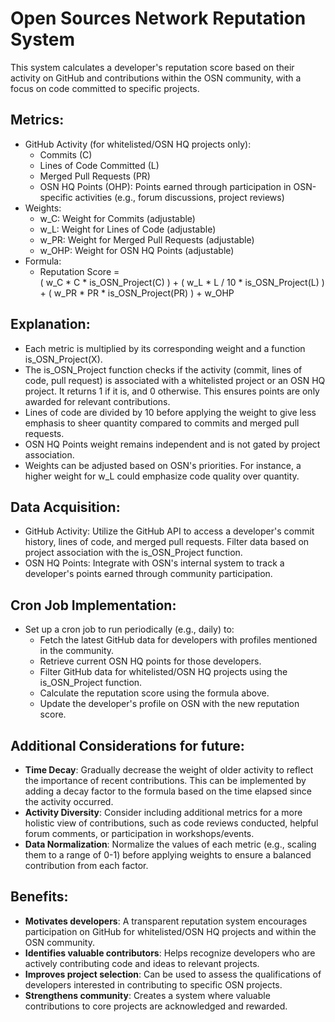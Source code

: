 # Open Sources Network Reputation System
This system calculates a developer's reputation score based on their activity on GitHub and contributions within the OSN community, with a focus on code committed to specific projects.  
  
## Metrics:  
 - GitHub Activity (for whitelisted/OSN HQ projects only):  
   - Commits (C)  
   - Lines of Code Committed (L)  
   - Merged Pull Requests (PR)  
   - OSN HQ Points (OHP): Points earned through participation in OSN-specific activities (e.g., forum discussions, project reviews)  
 - Weights:  
   - w_C: Weight for Commits (adjustable)  
   - w_L: Weight for Lines of Code (adjustable)  
   - w_PR: Weight for Merged Pull Requests (adjustable)  
   - w_OHP: Weight for OSN HQ Points (adjustable)  
 - Formula:
   - Reputation Score =  
    ( w_C * C * is_OSN_Project(C) ) + 
    ( w_L * L / 10 * is_OSN_Project(L) ) + 
    ( w_PR * PR * is_OSN_Project(PR) ) + 
    w_OHP
  
## Explanation:  
- Each metric is multiplied by its corresponding weight and a function is_OSN_Project(X).  
- The is_OSN_Project function checks if the activity (commit, lines of code, pull request) is associated with a whitelisted project or an OSN HQ project. It returns 1 if it is, and 0 otherwise. This ensures points are only awarded for relevant contributions.  
- Lines of code are divided by 10 before applying the weight to give less emphasis to sheer quantity compared to commits and merged pull requests.  
- OSN HQ Points weight remains independent and is not gated by project association.  
- Weights can be adjusted based on OSN's priorities. For instance, a higher weight for w_L could emphasize code quality over quantity.  
  
## Data Acquisition: 
- GitHub Activity: Utilize the GitHub API to access a developer's commit history, lines of code, and merged pull requests. Filter data based on project association with the is_OSN_Project function.  
- OSN HQ Points: Integrate with OSN's internal system to track a developer's points earned through community participation.  
  
## Cron Job Implementation:  
- Set up a cron job to run periodically (e.g., daily) to:
  - Fetch the latest GitHub data for developers with profiles mentioned in the community.
  - Retrieve current OSN HQ points for those developers.
  - Filter GitHub data for whitelisted/OSN HQ projects using the is_OSN_Project function.
  - Calculate the reputation score using the formula above.
  - Update the developer's profile on OSN with the new reputation score.  

## Additional Considerations for future:
- **Time Decay**: Gradually decrease the weight of older activity to reflect the importance of recent contributions. This can be implemented by adding a decay factor to the formula based on the time elapsed since the activity occurred.  
- **Activity Diversity**: Consider including additional metrics for a more holistic view of contributions, such as code reviews conducted, helpful forum comments, or participation in workshops/events.  
- **Data Normalization**: Normalize the values of each metric (e.g., scaling them to a range of 0-1) before applying weights to ensure a balanced contribution from each factor.    

## Benefits:
- **Motivates developers**: A transparent reputation system encourages participation on GitHub for whitelisted/OSN HQ projects and within the OSN community.
- **Identifies valuable contributors**: Helps recognize developers who are actively contributing code and ideas to relevant projects.  
- **Improves project selection**: Can be used to assess the qualifications of developers interested in contributing to specific OSN projects.  
- **Strengthens community**: Creates a system where valuable contributions to core projects are acknowledged and rewarded.


